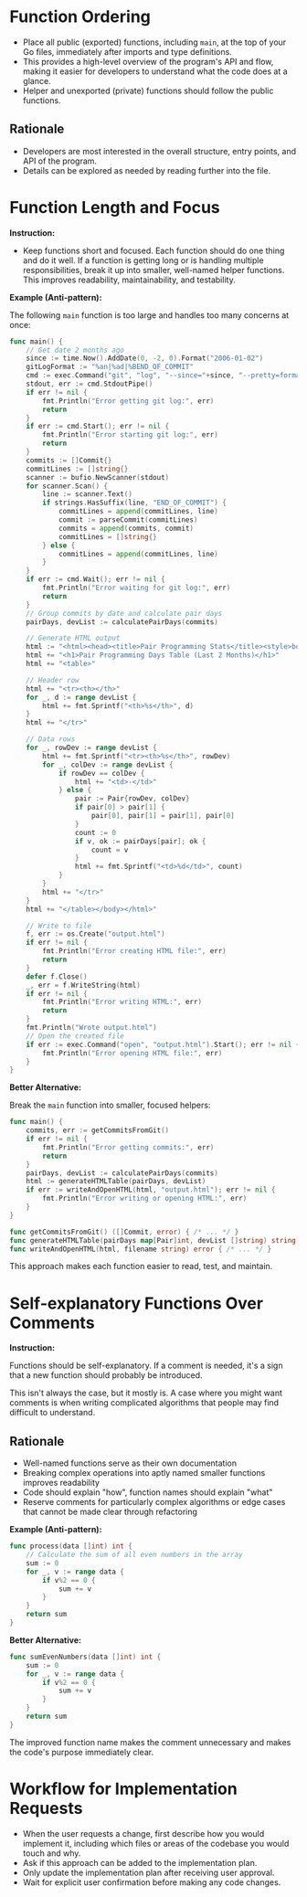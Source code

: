 # Function Ordering

- Place all public (exported) functions, including `main`, at the top of your Go files, immediately after imports and type definitions.
- This provides a high-level overview of the program's API and flow, making it easier for developers to understand what the code does at a glance.
- Helper and unexported (private) functions should follow the public functions.

## Rationale

- Developers are most interested in the overall structure, entry points, and API of the program.
- Details can be explored as needed by reading further into the file.

# Function Length and Focus

**Instruction:**

- Keep functions short and focused. Each function should do one thing and do it well. If a function is getting long or is handling multiple responsibilities, break it up into smaller, well-named helper functions. This improves readability, maintainability, and testability.

**Example (Anti-pattern):**

The following `main` function is too large and handles too many concerns at once:

```go
func main() {
	// Get date 2 months ago
	since := time.Now().AddDate(0, -2, 0).Format("2006-01-02")
	gitLogFormat := "%an|%ad|%BEND_OF_COMMIT"
	cmd := exec.Command("git", "log", "--since="+since, "--pretty=format:"+gitLogFormat, "--date=short")
	stdout, err := cmd.StdoutPipe()
	if err != nil {
		fmt.Println("Error getting git log:", err)
		return
	}
	if err := cmd.Start(); err != nil {
		fmt.Println("Error starting git log:", err)
		return
	}
	commits := []Commit{}
	commitLines := []string{}
	scanner := bufio.NewScanner(stdout)
	for scanner.Scan() {
		line := scanner.Text()
		if strings.HasSuffix(line, "END_OF_COMMIT") {
			commitLines = append(commitLines, line)
			commit := parseCommit(commitLines)
			commits = append(commits, commit)
			commitLines = []string{}
		} else {
			commitLines = append(commitLines, line)
		}
	}
	if err := cmd.Wait(); err != nil {
		fmt.Println("Error waiting for git log:", err)
		return
	}
	// Group commits by date and calculate pair days
	pairDays, devList := calculatePairDays(commits)

	// Generate HTML output
	html := "<html><head><title>Pair Programming Stats</title><style>body,table,th,td{font-family:sans-serif;} table,th,td{border:1px solid #ccc;border-collapse:collapse;}th,td{padding:8px;}</style></head><body>"
	html += "<h1>Pair Programming Days Table (Last 2 Months)</h1>"
	html += "<table>"

	// Header row
	html += "<tr><th></th>"
	for _, d := range devList {
		html += fmt.Sprintf("<th>%s</th>", d)
	}
	html += "</tr>"

	// Data rows
	for _, rowDev := range devList {
		html += fmt.Sprintf("<tr><th>%s</th>", rowDev)
		for _, colDev := range devList {
			if rowDev == colDev {
				html += "<td>-</td>"
			} else {
				pair := Pair{rowDev, colDev}
				if pair[0] > pair[1] {
					pair[0], pair[1] = pair[1], pair[0]
				}
				count := 0
				if v, ok := pairDays[pair]; ok {
					count = v
				}
				html += fmt.Sprintf("<td>%d</td>", count)
			}
		}
		html += "</tr>"
	}
	html += "</table></body></html>"

	// Write to file
	f, err := os.Create("output.html")
	if err != nil {
		fmt.Println("Error creating HTML file:", err)
		return
	}
	defer f.Close()
	_, err = f.WriteString(html)
	if err != nil {
		fmt.Println("Error writing HTML:", err)
		return
	}
	fmt.Println("Wrote output.html")
	// Open the created file
	if err := exec.Command("open", "output.html").Start(); err != nil {
		fmt.Println("Error opening HTML file:", err)
	}
}
```

**Better Alternative:**

Break the `main` function into smaller, focused helpers:

```go
func main() {
	commits, err := getCommitsFromGit()
	if err != nil {
		fmt.Println("Error getting commits:", err)
		return
	}
	pairDays, devList := calculatePairDays(commits)
	html := generateHTMLTable(pairDays, devList)
	if err := writeAndOpenHTML(html, "output.html"); err != nil {
		fmt.Println("Error writing or opening HTML:", err)
	}
}

func getCommitsFromGit() ([]Commit, error) { /* ... */ }
func generateHTMLTable(pairDays map[Pair]int, devList []string) string { /* ... */ }
func writeAndOpenHTML(html, filename string) error { /* ... */ }
```

This approach makes each function easier to read, test, and maintain.

# Self-explanatory Functions Over Comments

**Instruction:**

Functions should be self-explanatory. If a comment is needed, it's a sign that a new function should probably be introduced.

This isn't always the case, but it mostly is. A case where you might want comments is when writing complicated algorithms that people may find difficult to understand.

## Rationale

- Well-named functions serve as their own documentation
- Breaking complex operations into aptly named smaller functions improves readability
- Code should explain "how", function names should explain "what"
- Reserve comments for particularly complex algorithms or edge cases that cannot be made clear through refactoring

**Example (Anti-pattern):**

```go
func process(data []int) int {
    // Calculate the sum of all even numbers in the array
    sum := 0
    for _, v := range data {
        if v%2 == 0 {
            sum += v
        }
    }
    return sum
}
```

**Better Alternative:**

```go
func sumEvenNumbers(data []int) int {
    sum := 0
    for _, v := range data {
        if v%2 == 0 {
            sum += v
        }
    }
    return sum
}
```

The improved function name makes the comment unnecessary and makes the code's purpose immediately clear.

# Workflow for Implementation Requests

- When the user requests a change, first describe how you would implement it, including which files or areas of the codebase you would touch and why.
- Ask if this approach can be added to the implementation plan.
- Only update the implementation plan after receiving user approval.
- Wait for explicit user confirmation before making any code changes.

